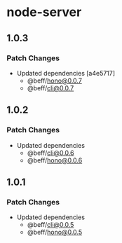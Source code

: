 # node-server

## 1.0.3

### Patch Changes

- Updated dependencies [a4e5717]
  - @beff/hono@0.0.7
  - @beff/cli@0.0.7

## 1.0.2

### Patch Changes

- Updated dependencies
  - @beff/cli@0.0.6
  - @beff/hono@0.0.6

## 1.0.1

### Patch Changes

- Updated dependencies
  - @beff/cli@0.0.5
  - @beff/hono@0.0.5
